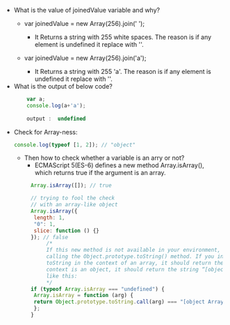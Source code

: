 - What is the value of joinedValue variable and why?
     - var joinedValue = new Array(256).join(' ');
        - It Returns a string with 255 white spaces. The reason is if any element is undefined it replace with ''.

    - var joinedValue = new Array(256).join('a');
        - It Returns a string with 255 'a'. The reason is if any element is undefined it replace with ''.
- What is the output of below code?
    ```js 
        var a;
        console.log(a+'a');
        
        output :  undefined
    ```    
- Check for Array-ness:
    ```js
    console.log(typeof [1, 2]); // "object"
    ```
    - Then how to check whether a variable is an arry or not?
        - ECMAScript 5(ES-6) defines a new method Array.isArray(), which returns true if the argument is an array.        
        ```js
          Array.isArray([]); // true

          // trying to fool the check
          // with an array-like object
          Array.isArray({
           length: 1,
           "0": 1,
           slice: function () {}
          }); // false
               /*
               If this new method is not available in your environment, you can make the check by
               calling the Object.prototype.toString() method. If you invoke the call() method of
               toString in the context of an array, it should return the string “[object Array]”. If the
               context is an object, it should return the string “[object Object]”. So you can do something
               like this:
               */
          if (typeof Array.isArray === "undefined") {
           Array.isArray = function (arg) {
           return Object.prototype.toString.call(arg) === "[object Array]";
           };
          }
       ```

